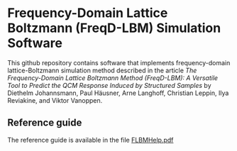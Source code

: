 # Frequency-Domain Lattice Boltzmann (FreqD-LBM) Simulation Software

This github repository contains software that implements frequency-domain lattice-Boltzmann simulation method described in the article
*The Frequency-Domain Lattice Boltzmann Method (FreqD-LBM): A Versatile Tool to Predict the QCM
Response Induced by Structured Samples* by Diethelm Johannsmann, Paul Häusner, Arne Langhoff,
Christian Leppin, Ilya Reviakine, and Viktor Vanoppen. 

## Reference guide

The reference guide is available in the file [FLBMHelp.pdf](FLBMHelp.pdf)
